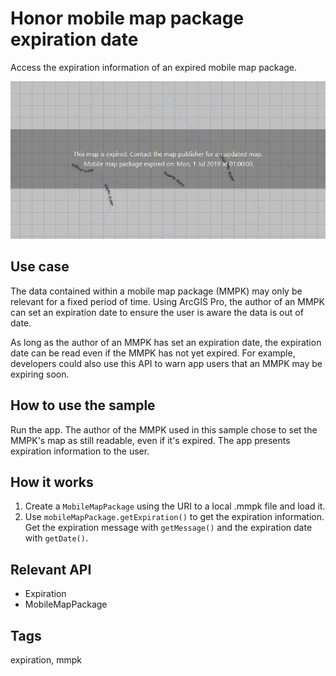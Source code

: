 # Honor mobile map package expiration date

Access the expiration information of an expired mobile map package.

![Honor mobile map package expiration date sample](HonorMobileMapPackageExpirationDate.png)

## Use case

The data contained within a mobile map package (MMPK) may only be relevant for a fixed period of time. Using ArcGIS Pro, the author of an MMPK can set an expiration date to ensure the user is aware the data is out of date.

As long as the author of an MMPK has set an expiration date, the expiration date can be read even if the MMPK has not yet expired. For example, developers could also use this API to warn app users that an MMPK may be expiring soon.

## How to use the sample

Run the app. The author of the MMPK used in this sample chose to set the MMPK's map as still readable, even if it's expired. The app presents expiration information to the user.

## How it works

1. Create a `MobileMapPackage` using the URI to a local .mmpk file and load it.
2. Use `mobileMapPackage.getExpiration()` to get the expiration information. Get the expiration message with `getMessage()` and the expiration date with `getDate()`.

## Relevant API

* Expiration
* MobileMapPackage

## Tags

expiration, mmpk
